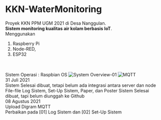 # KKN-WaterMonitoring
Proyek KKN PPM UGM 2021 di Desa Nanggulan. <br>
**Sistem monitoring kualitas air kolam berbasis IoT**. <br>
Menggunakan <br> 
1. Raspberry Pi<br> 
2. Node-RED, <br>
3. ESP32 <br>

<br><br>
Sistem Operasi : Raspbian OS
![System Overview-01](https://user-images.githubusercontent.com/77771888/127804773-7466d698-bb92-4034-89a1-a5c3fa98a4c5.png)
![MQTT](https://user-images.githubusercontent.com/77771888/128625034-4c7409f8-faa7-4f1f-bfc2-dbc7deacfc13.png) <br>
31 Juli 2021 <br>
Sistem Selesai dibuat, tetapi belum ada integrasi antara server dan node<br>
File-file Log Sistem, Set-Up Sistem, Paper, dan Poster Sistem Selesai dibuat, tapi belum diunggah ke Github<br>
08 Agustus 2021 <br>
Upload Digram MQTT <br>
Perbaikan pada [01] Log Sistem dan [02] Set-Up Sistem
